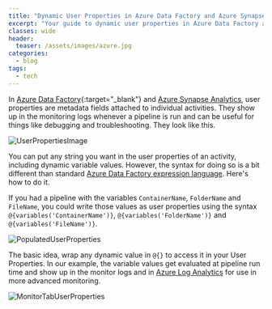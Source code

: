 ```yaml
---
title: "Dynamic User Properties in Azure Data Factory and Azure Synapse Analytics"
excerpt: "Your guide to dynamic user properties in Azure Data Factory and Azure Synapse Analytics."
classes: wide
header:
  teaser: /assets/images/azure.jpg
categories:
  - blog
tags:
  - tech
---
```


In [Azure Data Factory](https://docs.microsoft.com/en-us/azure/data-factory/){:target="_blank"} and [Azure Synapse Analytics](https://docs.microsoft.com/en-us/azure/synapse-analytics/), user properties are metadata fields attached to individual activities. They show up in the monitoring logs whenever a pipeline is run and can be useful for things like debugging and troubleshooting. They look like this.

![UserPropertiesImage](/assets/images/UserProperties.png)

You can put any string you want in the user properties of an activity, including dynamic variable values. However, the syntax for doing so is a bit different than standard [Azure Data Factory expression language](https://docs.microsoft.com/en-us/azure/data-factory/control-flow-expression-language-functions). Here's how to do it.

If you had a pipeline with the variables `ContainerName`, `FolderName` and `FileName`, you could write those values as user properties using the syntax `@{variables('ContainerName')}`, `@{variables('FolderName')}` and `@{variables('FileName')}`.

![PopulatedUserProperties](/assets/images/PopulatedUserProperties.png)

The basic idea, wrap any dynamic value in `@{}` to access it in your User Properties. In our example, the variable values get evaluated at pipeline run time and show up in the monitor logs and in [Azure Log Analytics](https://docs.microsoft.com/en-us/azure/azure-monitor/logs/log-analytics-tutorial) for use in more advanced monitoring.

![MonitorTabUserProperties](/assets/images/MonitorTabUserProperties.png)
